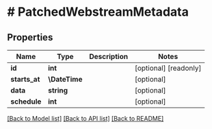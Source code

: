# # PatchedWebstreamMetadata

## Properties

Name | Type | Description | Notes
------------ | ------------- | ------------- | -------------
**id** | **int** |  | [optional] [readonly]
**starts_at** | **\DateTime** |  | [optional]
**data** | **string** |  | [optional]
**schedule** | **int** |  | [optional]

[[Back to Model list]](../../README.md#models) [[Back to API list]](../../README.md#endpoints) [[Back to README]](../../README.md)
